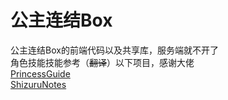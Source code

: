 # 公主连结Box
公主连结Box的前端代码以及共享库，服务端就不开了  
角色技能技能参考（~~翻译~~）以下项目，感谢大佬  
[PrincessGuide](https://github.com/superk589/PrincessGuide)  
[ShizuruNotes](https://github.com/MalitsPlus/ShizuruNotes)
